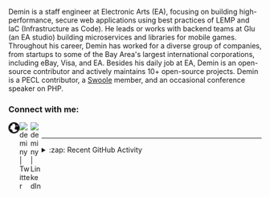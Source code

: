 Demin is a staff engineer at Electronic Arts (EA), focusing on building high-performance, secure web applications using best practices of LEMP and IaC (Infrastructure as Code). He leads or works with backend teams at Glu (an EA studio) building microservices and libraries for mobile games. Throughout his career, Demin has worked for a diverse group of companies, from startups to some of the Bay Area's largest international corporations, including eBay, Visa, and EA. Besides his daily job at EA, Demin is an open-source contributor and actively maintains 10+ open-source projects. Demin is a PECL contributor, a [Swoole](https://github.com/swoole) member, and an occasional conference speaker on PHP.

### Connect with me:

[<img align="left" alt="https://deminy.in" width="22px" src="https://raw.githubusercontent.com/iconic/open-iconic/master/svg/globe.svg" />][website]
[<img align="left" alt="deminy | Twitter" width="22px" src="https://cdn.jsdelivr.net/npm/simple-icons@v3/icons/twitter.svg" />][twitter]
[<img align="left" alt="deminy | LinkedIn" width="22px" src="https://cdn.jsdelivr.net/npm/simple-icons@v3/icons/linkedin.svg" />][linkedin]

<br />

[website]: https://deminy.in
[linkedin]: https://www.linkedin.com/in/deminy
[twitter]: https://twitter.com/deminy

---

<details>
  <summary>:zap: Recent GitHub Activity</summary>

<!--START_SECTION:activity-->
1. 🗣 Commented on [#176](https://github.com/swoole/library/issues/176#issuecomment-2264632587) in [swoole/library](https://github.com/swoole/library)
2. 🔒 Closed issue [#176](https://github.com/swoole/library/issues/176) in [swoole/library](https://github.com/swoole/library)
3. 🗣 Commented on [#175](https://github.com/swoole/library/issues/175#issuecomment-2198793245) in [swoole/library](https://github.com/swoole/library)
4. 🔒 Closed issue [#175](https://github.com/swoole/library/issues/175) in [swoole/library](https://github.com/swoole/library)
5. 🗣 Commented on [#174](https://github.com/swoole/library/issues/174#issuecomment-2198792074) in [swoole/library](https://github.com/swoole/library)
<!--END_SECTION:activity-->

</details>
